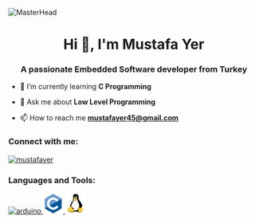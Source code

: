 ![MasterHead](https://tipskomputer.net/wp-content/uploads/2018/03/komputer-Embedded-System-768x320.png)
<h1 align="center">Hi 👋, I'm Mustafa Yer</h1>
<h3 align="center">A passionate Embedded Software developer from Turkey</h3>

- 🌱 I’m currently learning **C Programming**

- 💬 Ask me about **Low Level Programming**

- 📫 How to reach me **mustafayer45@gmail.com**

<h3 align="left">Connect with me:</h3>
<p align="left">
<a href="https://linkedin.com/in/mustafayer" target="blank"><img align="center" src="https://raw.githubusercontent.com/rahuldkjain/github-profile-readme-generator/master/src/images/icons/Social/linked-in-alt.svg" alt="mustafayer" height="30" width="40" /></a>
</p>

<h3 align="left">Languages and Tools:</h3>
<p align="left"> <a href="https://www.arduino.cc/" target="_blank" rel="noreferrer"> <img src="https://cdn.worldvectorlogo.com/logos/arduino-1.svg" alt="arduino" width="40" height="40"/> </a> <a href="https://www.cprogramming.com/" target="_blank" rel="noreferrer"> <img src="https://raw.githubusercontent.com/devicons/devicon/master/icons/c/c-original.svg" alt="c" width="40" height="40"/> </a> <a href="https://www.linux.org/" target="_blank" rel="noreferrer"> <img src="https://raw.githubusercontent.com/devicons/devicon/master/icons/linux/linux-original.svg" alt="linux" width="40" height="40"/> </a> </p>
